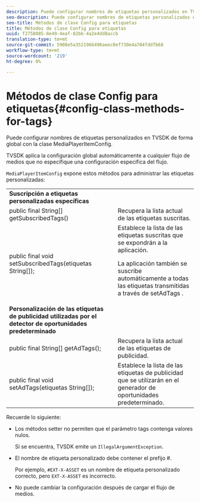 ```yaml
---
description: Puede configurar nombres de etiquetas personalizados en TVSDK de forma global con la clase MediaPlayerItemConfig.
seo-description: Puede configurar nombres de etiquetas personalizados en TVSDK de forma global con la clase MediaPlayerItemConfig.
seo-title: Métodos de clase Config para etiquetas
title: Métodos de clase Config para etiquetas
uuid: f2758085-8e49-4eaf-82bb-4a2e4dd8accb
translation-type: tm+mt
source-git-commit: 5908e5a3521966496aeec0ef730e4a704fddfb68
workflow-type: tm+mt
source-wordcount: '219'
ht-degree: 0%

---
```



# Métodos de clase Config para etiquetas{#config-class-methods-for-tags}

Puede configurar nombres de etiquetas personalizados en TVSDK de forma global con la clase MediaPlayerItemConfig.

TVSDK aplica la configuración global automáticamente a cualquier flujo de medios que no especifique una configuración específica del flujo.

`MediaPlayerItemConfig` expone estos métodos para administrar las etiquetas personalizadas:

<table id="table_B37A6C75270D47BC99258F2884AD6905"> 
 <tbody> 
  <tr> 
   <td colname="col1"> <b>Suscripción a etiquetas personalizadas específicas</b> </td> 
   <td colname="col2"> </td> 
  </tr> 
  <tr> 
   <td colname="col1"> <span class="codeph"> public final String[] getSubscribedTags()  </span> </td> 
   <td colname="col2"> Recupera la lista actual de las etiquetas suscritas. </td> 
  </tr> 
  <tr> 
   <td colname="col1"> <span class="codeph"> public final void setSubscribedTags(etiquetas String[]);  </span> </td> 
   <td colname="col2"> Establece la lista de las etiquetas suscritas que se expondrán a la aplicación. <p>La aplicación también se suscribe automáticamente a todas las etiquetas transmitidas a través de <span class="codeph"> setAdTags </span>. </p> </td> 
  </tr> 
  <tr> 
   <td colname="col1"> <b>Personalización de las etiquetas de publicidad utilizadas por el detector de oportunidades predeterminado</b> </td> 
   <td colname="col2"> </td> 
  </tr> 
  <tr> 
   <td colname="col1"> <span class="codeph"> public final String[] getAdTags();  </span> </td> 
   <td colname="col2"> Recupera la lista actual de las etiquetas de publicidad. </td> 
  </tr> 
  <tr> 
   <td colname="col1"> <span class="codeph"> public final void setAdTags(etiquetas String[]);  </span> </td> 
   <td colname="col2"> Establece la lista de las etiquetas de publicidad que se utilizarán en el generador de oportunidades predeterminado. </td> 
  </tr> 
 </tbody> 
</table>

Recuerde lo siguiente:

* Los métodos setter no permiten que el parámetro tags contenga valores nulos.

   Si se encuentra, TVSDK emite un `IllegalArgumentException`.
* El nombre de etiqueta personalizado debe contener el prefijo #.

   Por ejemplo, `#EXT-X-ASSET` es un nombre de etiqueta personalizado correcto, pero `EXT-X-ASSET` es incorrecto.
* No puede cambiar la configuración después de cargar el flujo de medios.

